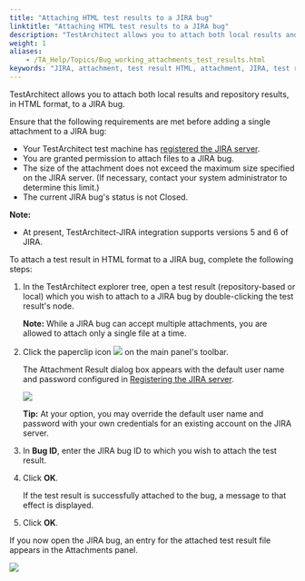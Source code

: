 ```yaml
--- 
title: "Attaching HTML test results to a JIRA bug"
linktitle: "Attaching HTML test results to a JIRA bug"
description: "TestArchitect allows you to attach both local results and repository results, in HTML format, to a JIRA bug."
weight: 1
aliases: 
    - /TA_Help/Topics/Bug_working_attachments_test_results.html
keywords: "JIRA, attachment, test result HTML, attachment, JIRA, test result HTML, integration"
---
```


TestArchitect allows you to attach both local results and repository results, in HTML format, to a JIRA bug.

Ensure that the following requirements are met before adding a single attachment to a JIRA bug:

-   Your TestArchitect test machine has [registered the JIRA server](/TA_Help/Topics/JIRA_registering.html).
-   You are granted permission to attach files to a JIRA bug.
-   The size of the attachment does not exceed the maximum size specified on the JIRA server. \(If necessary, contact your system administrator to determine this limit.\)
-   The current JIRA bug's status is not Closed.

**Note:**

-   At present, TestArchitect-JIRA integration supports versions 5 and 6 of JIRA.

To attach a test result in HTML format to a JIRA bug, complete the following steps:

1.  In the TestArchitect explorer tree, open a test result \(repository-based or local\) which you wish to attach to a JIRA bug by double-clicking the test result's node.

    **Note:** While a JIRA bug can accept multiple attachments, you are allowed to attach only a single file at a time.

2.  Click the paperclip icon ![](/images/TA_Help/Images/btn_paperclip.png) on the main panel's toolbar.

    The Attachment Result dialog box appears with the default user name and password configured in [Registering the JIRA server](/TA_Help/Topics/JIRA_registering.html#step_wxv_tc5_2m).

    ![](/images/TA_Help/Images/Attach_result_dlg.png)

    **Tip:** At your option, you may override the default user name and password with your own credentials for an existing account on the JIRA server.

3.  In **Bug ID**, enter the JIRA bug ID to which you wish to attach the test result.

4.  Click **OK**.

    If the test result is successfully attached to the bug, a message to that effect is displayed.

5.  Click **OK**.


If you now open the JIRA bug, an entry for the attached test result file appears in the Attachments panel.

![](/images/TA_Help/Images/Attachment_panel_JIRA.png)


